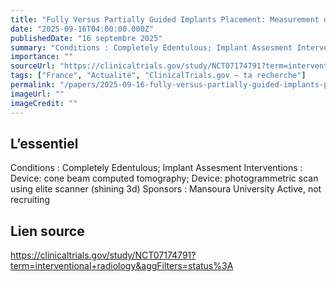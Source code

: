 ```yaml
---
title: "Fully Versus Partially Guided Implants Placement: Measurement of Accuracy of Implant Position and Passivity of Superstructures."
date: "2025-09-16T04:00:00.000Z"
publishedDate: "16 septembre 2025"
summary: "Conditions : Completely Edentulous; Implant Assesment Interventions : Device: cone beam computed tomography; Device: photogrammetric scan using elite scanner (shining 3d) Sponsors : Mansoura University Active, not recruiting"
importance: ""
sourceUrl: "https://clinicaltrials.gov/study/NCT07174791?term=interventional+radiology&aggFilters=status%3A"
tags: ["France", "Actualité", "ClinicalTrials.gov — ta recherche"]
permalink: "/papers/2025-09-16-fully-versus-partially-guided-implants-placement-measurement-of-accuracy-of-implant-position-and-passivity-of-superstructures"
imageUrl: ""
imageCredit: ""
---
```


## L’essentiel

Conditions : Completely Edentulous; Implant Assesment Interventions : Device: cone beam computed tomography; Device: photogrammetric scan using elite scanner (shining 3d) Sponsors : Mansoura University Active, not recruiting

## Lien source

https://clinicaltrials.gov/study/NCT07174791?term=interventional+radiology&aggFilters=status%3A

